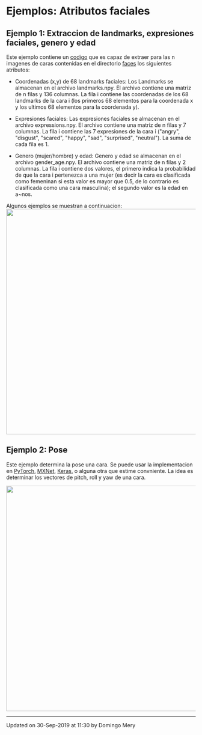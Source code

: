 # Ejemplos: Atributos faciales

## Ejemplo 1: Extraccion de landmarks, expresiones faciales, genero y edad
Este ejemplo contiene un [codigo](https://github.com/domingomery/vision/blob/master/clases/Cap03_DeepLearning/python/attributes/main_attributes.py) que es capaz de extraer para las n imagenes de caras contenidas en el directorio [faces](https://github.com/domingomery/vision/tree/master/clases/Cap03_DeepLearning/python/facerecognition/faces) los siguientes atributos:

* Coordenadas (x,y) de 68 landmarks faciales: Los Landmarks se almacenan en el archivo landmarks.npy. El archivo contiene una matriz de n filas y 136 columnas. La fila i contiene las coordenadas de los 68 landmarks de la cara i (los primeros 68 elementos para la coordenada x y los ultimos 68 elementos para la coordenada y).

* Expresiones faciales: Las expresiones faciales se almacenan en el archivo expressions.npy. El archivo contiene una matriz de n filas y 7 columnas. La fila i contiene las  7 expresiones de la cara i ("angry", "disgust", "scared", "happy", "sad", "surprised", "neutral"). La suma de cada fila es 1.

* Genero (mujer/hombre) y edad: Genero y edad se almacenan en el archivo gender_age.npy. El archivo contiene una matriz de n filas y 2 columnas. La fila i contiene dos valores, el primero indica la probabilidad de que la cara i pertenezca a una mujer (es decir la cara es clasificada como femeninan si esta valor es mayor que 0.5, de lo contrario es clasificada como una cara masculina); el segundo valor es la edad en a~nos. 

Algunos ejemplos se muestran a continuacion:
<img src="https://github.com/domingomery/vision/blob/master/clases/Cap03_DeepLearning/python/attributes/example.png" width="600">


## Ejemplo 2: Pose
Este ejemplo determina la pose una cara. Se puede usar la implementacion en [PyTorch](https://github.com/natanielruiz/deep-head-pose), [MXNet](https://github.com/haofanwang/mxnet-Head-Pose), [Keras](https://github.com/Oreobird/tf-keras-deep-head-pose), o alguna otra que estime convniente. La idea es determinar los vectores de pitch, roll y yaw de una cara.

<img src="https://camo.githubusercontent.com/64cbf308535a9214920117f93d29aa37290d72a7/68747470733a2f2f692e696d6775722e636f6d2f4b376a68484f672e706e67" width="600">




---


Updated on 30-Sep-2019 at 11:30 by Domingo Mery
